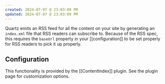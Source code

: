 ```yaml
---
created: 2024-07-07 @ 23:03:09 PM
updated: 2024-07-07 @ 23:03:09 PM
---
```

Quartz emits an RSS feed for all the content on your site by generating an `index.xml` file that RSS readers can subscribe to. Because of the RSS spec, this requires the `baseUrl` property in your [[configuration]] to be set properly for RSS readers to pick it up properly.

## Configuration

This functionality is provided by the [[ContentIndex]] plugin. See the plugin page for customization options.
